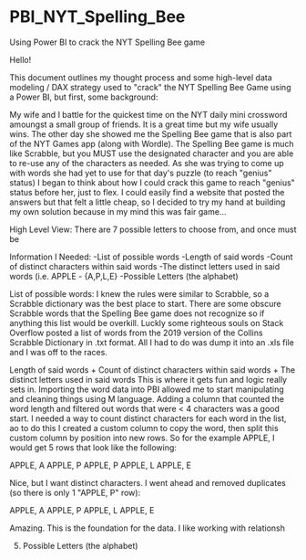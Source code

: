 # PBI_NYT_Spelling_Bee
Using Power BI to crack the NYT Spelling Bee game

Hello! 

This document outlines my thought process and some high-level data modeling / DAX strategy used to "crack" the NYT Spelling Bee Game using a Power BI, but first, some background: 

My wife and I battle for the quickest time on the NYT daily mini crossword amoungst a small group of friends. It is a great time but my wife usually wins. The other day she showed me the Spelling Bee game that is also part of the NYT Games app (along with Wordle). The Spelling Bee game is much like Scrabble, but you MUST use the designated character and you are able to re-use any of the characters as needed. As she was trying to come up with words she had yet to use for that day's puzzle (to reach "genius" status) I began to think about how I could crack this game to reach "genius" status before her, just to flex. I could easily find a website that posted the answers but that felt a little cheap, so I decided to try my hand at building my own solution because in my mind this was fair game...

High Level View: 
There are 7 possible letters to choose from, and once must be 

Information I Needed: 
  -List of possible words
  -Length of said words
  -Count of distinct characters within said words
  -The distinct letters used in said words (i.e. APPLE - {A,P,L,E}
  -Possible Letters (the alphabet)


List of possible words: 
  I knew the rules were similar to Scrabble, so a Scrabble dictionary was the best place to start. There are some obscure Scrabble words that the Spelling Bee game does not recognize so if anything this list would be overkill. Luckly some righteous souls on Stack Overflow posted a list of words from the 2019 version of the Collins Scrabble Dictionary in .txt format. All I had to do was dump it into an .xls file and I was off to the races. 

Length of said words + Count of distinct characters within said words + The distinct letters used in said words
  This is where it gets fun and logic really sets in. Importing the word data into PBI allowed me to start manipulating and cleaning things using M language. Adding a column that counted the word length and filtered out words that were < 4 characters was a good start. I needed a way to count distinct characters for each word in the list, ao to do this I created a custom column to copy the word, then split this custom column by position into new rows. So for the example APPLE, I would get 5 rows that look like the following: 

  APPLE, A
  APPLE, P
  APPLE, P
  APPLE, L
  APPLE, E

Nice, but I want distinct characters. I went ahead and removed duplicates (so there is only 1 "APPLE, P" row): 

  APPLE, A
  APPLE, P
  APPLE, L
  APPLE, E

Amazing. This is the foundation for the data. I like working with relationsh

5. Possible Letters (the alphabet)


